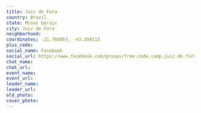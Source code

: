 ```yaml
---
title: Juiz de Fora
country: Brazil
state: Minas Gerais
city: Juiz de Fora
neighborhood: 
coordinates: -21.760953, -43.350113
plus_code:
social_name: Facebook
social_url: https://www.facebook.com/groups/free.code.camp.juiz.de.fora
chat_name:
chat_url:
event_name:
event_url:
leader_name:
leader_url:
old_photo: 
cover_photo:
---
```

